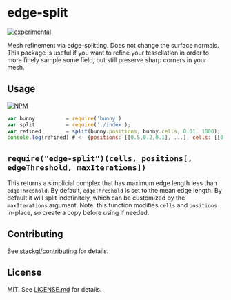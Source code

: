# edge-split

[![experimental](http://badges.github.io/stability-badges/dist/experimental.svg)](http://github.com/badges/stability-badges)

Mesh refinement via edge-splitting. Does not change the surface normals. This package is useful if you want to refine your tessellation in order to more finely sample some field, but still preserve sharp corners in your mesh.

## Usage

[![NPM](https://nodei.co/npm/edge-split.png)](https://www.npmjs.com/package/edge-split)

```javascript
var bunny          = require('bunny')
var split          = require('./index');
var refined        = split(bunny.positions, bunny.cells, 0.01, 1000);
console.log(refined) # <- {positions: [[0.5,0.2,0.1], ...], cells: [[0,1,2],...]}
```

`require("edge-split")(cells, positions[, edgeThreshold, maxIterations])`
----------------------------------------------------
This returns a simplicial complex that has maximum edge length less than `edgeThreshold`. By default, `edgeThreshold` is set to the mean edge length. By default it will split indefinitely, which can be customized by the `maxIterations` argument. Note: this function modifies `cells` and `positions` in-place, so create a copy before using if needed.

## Contributing

See [stackgl/contributing](https://github.com/stackgl/contributing) for details.

## License

MIT. See [LICENSE.md](http://github.com/ataber/mesh-simplify/blob/master/LICENSE.md) for details.
